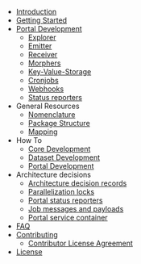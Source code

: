 - [Introduction](/)
- [Getting Started](/getting-started.md)
- [Portal Development](/portal-development/001-portal.md)
    - [Explorer](/portal-development/002-explorer.md)
    - [Emitter](/portal-development/003-emitter.md)
    - [Receiver](/portal-development/004-receiver.md)
    - [Morphers](/portal-development/005-morphers.md)
    - [Key-Value-Storage](/portal-development/006-key-value-storage.md)
    - [Cronjobs](/portal-development/007-cronjobs.md)
    - [Webhooks](/portal-development/008-webhooks.md)
    - [Status reporters](/portal-development/009-status-reporting.md)
- General Resources
    - [Nomenclature](/general-resources/001-nomenclature.md)
    - [Package Structure](/general-resources/002-package-structure.md)
    - [Mapping](/general-resources/003-mapping.md)
- How To
    - [Core Development](/how-to/001-core-development.md)
    - [Dataset Development](/how-to/002-dataset-development.md)
    - [Portal Development](/how-to/003-portal-development.md)
- Architecture decisions
    - [Architecture decision records](/adr/2020-08-10-architecture-decision-records.md)
    - [Parallelization locks](/adr/2020-08-28-parallelization-locks.md)
    - [Portal status reporters](/adr/2020-10-15-portal-status-reporters.md)
    - [Job messages and payloads](/adr/2020-10-30-job-messages-and-payloads.md)
    - [Portal service container](/adr/2020-12-10-portal-service-container.md)
- [FAQ](/faq.md)
- [Contributing](/contributing.md)
    - [Contributor License Agreement](/cla.md)
- [License](/license.md)
